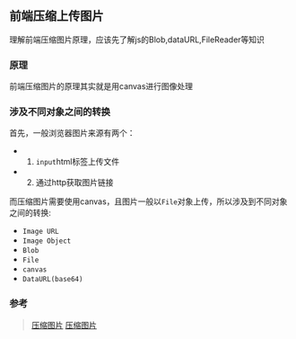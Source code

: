 ## 前端压缩上传图片
理解前端压缩图片原理，应该先了解js的Blob,dataURL,FileReader等知识

### 原理
前端压缩图片的原理其实就是用canvas进行图像处理

### 涉及不同对象之间的转换
首先，一般浏览器图片来源有两个：
* 1. `input`html标签上传文件
* 2. 通过http获取图片链接

而压缩图片需要使用canvas，且图片一般以`File`对象上传，所以涉及到不同对象之间的转换:
* `Image URL`
* `Image Object`
* `Blob`
* `File`
* `canvas`
* `DataURL(base64)`



### 参考
> [压缩图片](https://juejin.im/post/6844903510929063943)
> [压缩图片](https://segmentfault.com/a/1190000023486410)